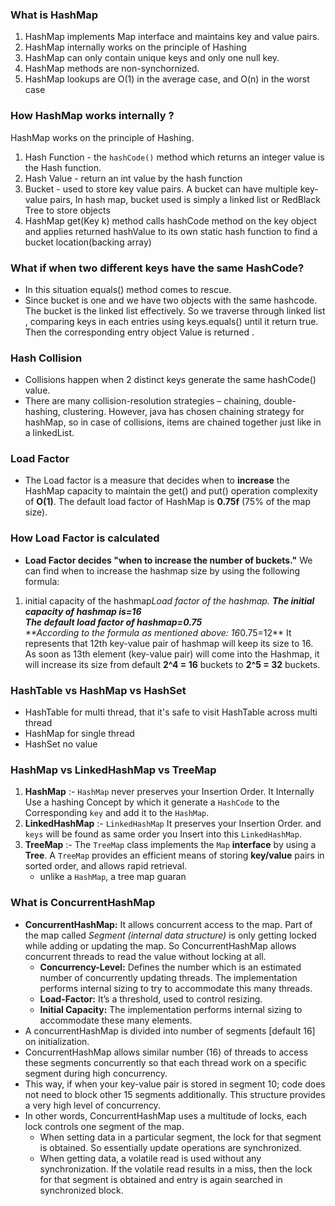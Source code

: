 ### What is HashMap
1.  HashMap implements Map interface and maintains key and value pairs.
2.  HashMap internally works on the principle of Hashing
3.  HashMap can only contain unique keys and only one null key.
4.  HashMap methods are non-synchornized.
5.  HashMap lookups are O(1) in the average case, and  O(n) in the worst case
### How HashMap works internally ?
HashMap works on the principle of Hashing.
1.  Hash Function - the `hashCode()` method which returns an integer value is the Hash function.
2.  Hash Value - return an int value by the hash function
3.  Bucket - used to store key value pairs. A bucket can have multiple key-value pairs, In hash map, bucket used is simply a linked list or RedBlack Tree to store objects
4. HashMap get(Key k) method calls hashCode method on the key object and applies returned hashValue to its own static hash function to find a bucket location(backing array)
### What if when two different keys have the same HashCode?
- In this situation equals() method comes to rescue.
- Since bucket is one and we have two objects with the same hashcode. The bucket is the linked list effectively. So we traverse through linked list , comparing keys in each entries using keys.equals() until it return true. Then the corresponding entry object Value is returned .
### Hash Collision
- Collisions happen when 2 distinct keys generate the same hashCode() value.
- There are many collision-resolution strategies – chaining, double-hashing, clustering. However, java has chosen chaining strategy for hashMap, so in case of collisions, items are chained together just like in a linkedList.
### Load Factor
- The Load factor is a measure that decides when to **increase** the HashMap capacity to maintain the get() and put() operation complexity of **O(1)**. The default load factor of HashMap is **0.75f** (75% of the map size).
### How Load Factor is calculated
- **Load Factor decides "when to increase the number of buckets."**
We can find when to increase the hashmap size by using the following formula:
1.  initial capacity of the hashmap*Load factor of the hashmap.
**The initial capacity of hashmap is=16**  
**The default load factor of hashmap=0.75**  
**According to the formula as mentioned above: 16*0.75=12**
It represents that 12th  key-value pair of hashmap will keep its size to 16. As soon as 13th  element (key-value pair) will come into the Hashmap, it will increase its size from default  **2^4  = 16**  buckets to  **2^5  = 32**  buckets.
### HashTable vs HashMap vs HashSet
- HashTable for multi thread, that it's safe to visit HashTable across multi thread
- HashMap for single thread
- HashSet no value
### HashMap vs LinkedHashMap vs TreeMap
1.  **HashMap**  :-  `HashMap`  never preserves your Insertion Order. It Internally Use a hashing Concept by which it generate a  `HashCode`  to the Corresponding  `key`  and add it to the  `HashMap`.
2.  **LinkedHashMap**  :-  `LinkedHashMap`  It preserves your Insertion Order. and  `keys`  will be found as same order you Insert into this  `LinkedHashMap`.
3.  **TreeMap**  :- The  `TreeMap`  class implements the  `Map`  **interface**  by using a  **Tree**. A  `TreeMap`  provides an efficient means of storing  **key/value**  pairs in sorted order, and allows rapid retrieval.
	- unlike a `HashMap`, a tree map guaran
### What is ConcurrentHashMap
-   **ConcurrentHashMap:**  It allows concurrent access to the map. Part of the map called  _Segment (internal data structure)_  is only getting locked while adding or updating the map. So ConcurrentHashMap allows concurrent threads to read the value without locking at all.
    -   **Concurrency-Level:**  Defines the number which is an estimated number of concurrently updating threads. The implementation performs internal sizing to try to accommodate this many threads.
    -   **Load-Factor:**  It’s a threshold, used to control resizing.
    -   **Initial Capacity:**  The implementation performs internal sizing to accommodate these many elements.
- A concurrentHashMap is divided into number of segments [default 16] on initialization.
- ConcurrentHashMap allows similar number (16) of threads to access these segments concurrently so that each thread work on a specific segment during high concurrency.
- This way, if when your key-value pair is stored in segment 10; code does not need to block other 15 segments additionally. This structure provides a very high level of concurrency.
- In other words, ConcurrentHashMap uses a multitude of locks, each lock controls one segment of the map.
	- When setting data in a particular segment, the lock for that segment is obtained. So essentially update operations are synchronized.
	- When getting data, a volatile read is used without any synchronization. If the volatile read results in a miss, then the lock for that segment is obtained and entry is again searched in synchronized block.

<!--stackedit_data:
eyJoaXN0b3J5IjpbLTcyNDY0MzM0NCwxNjAyMzg0NDUsODk0OT
AyNzc5XX0=
-->